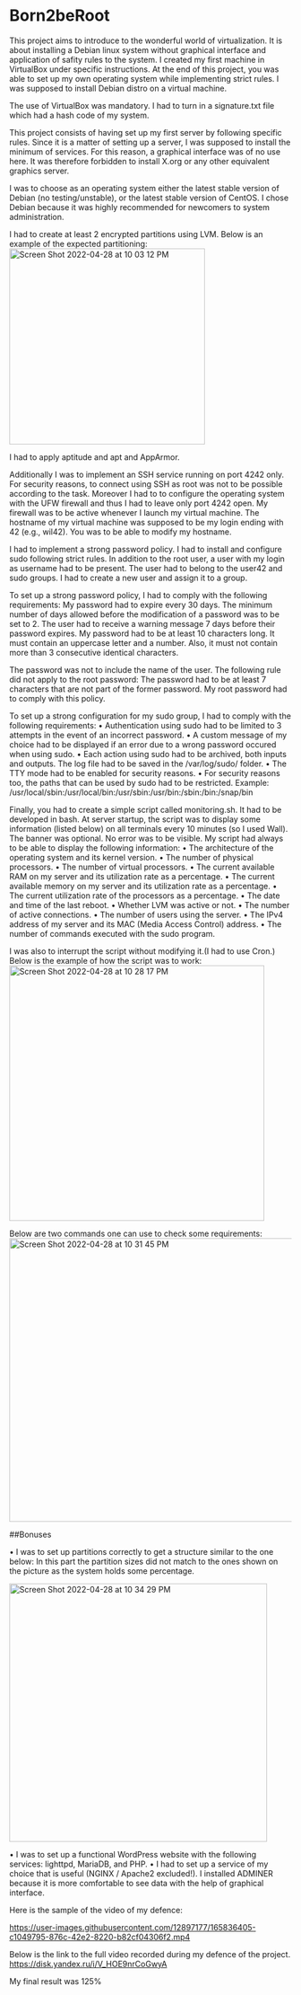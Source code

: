 # Born2beRoot

This project aims to introduce to the wonderful world of virtualization. It is about installing a Debian linux system without graphical interface and application of safity rules to the system. 
I created my first machine in VirtualBox under specific instructions. At the end of this project, you was able to set up my own operating system while implementing strict rules. I was supposed to install Debian distro on a virtual machine. 

The use of VirtualBox was mandatory.
I had to turn in a signature.txt file which had a hash code of my system.

This project consists of having set up my first server by following specific rules.
Since it is a matter of setting up a server, I was supposed to install the
minimum of services.  For this reason, a graphical interface was of no
use here.  It was therefore forbidden to install X.org or any other
equivalent graphics server.  

I was to choose as an operating system either the latest stable version of Debian (no testing/unstable), or the latest stable version of CentOS. I chose Debian because it was highly recommended for newcomers to system administration.

I had to create at least 2 encrypted partitions using LVM.
Below is an example of the expected partitioning:
<img width="349" alt="Screen Shot 2022-04-28 at 10 03 12 PM" src="https://user-images.githubusercontent.com/12897177/165827307-0741a38f-e206-4cb8-8205-26b13e14d3e4.png">

I had to apply aptitude and apt and AppArmor.

Additionally I was to implement an SSH service running on port 4242 only. For security reasons, to connect using SSH as root was not to be possible according to the task. Moreover I had to to configure the operating system with the UFW firewall and thus I had to leave only port 4242 open. My firewall was to be active whenever I launch my virtual machine.
The hostname of my virtual machine was supposed to be my login ending with 42 (e.g., wil42). You was to be able to modify my hostname.

I had to implement a strong password policy.
I had to install and configure sudo following strict rules.
In addition to the root user, a user with my login as username had to be present.
The user had to belong to the user42 and sudo groups.
I had to create a new user and assign it to a group.

To set up a strong password policy, I had to comply with the following requirements:
My password had to expire every 30 days.
The minimum number of days allowed before the modification of a password was to be set to 2.
The user had to receive a warning message 7 days before their password expires.
My password had to be at least 10 characters long. It must contain an uppercase letter and a number. Also, it must not contain more than 3 consecutive identical characters.

The password was not to include the name of the user.
The following rule did not apply to the root password: The password had to be at least 7 characters that are not part of the former password.
My root password had to comply with this policy.

To set up a strong configuration for my sudo group, I had to comply with the following requirements:
• Authentication using sudo had to be limited to 3 attempts in the event of an incorrect password.
• A custom message of my choice had to be displayed if an error due to a wrong password occured when using sudo.
• Each action using sudo had to be archived, both inputs and outputs. The log file had to be saved in the /var/log/sudo/ folder.
• The TTY mode had to be enabled for security reasons.
• For security reasons too, the paths that can be used by sudo had to be restricted. Example:         /usr/local/sbin:/usr/local/bin:/usr/sbin:/usr/bin:/sbin:/bin:/snap/bin


Finally, you had to create a simple script called monitoring.sh. It had to be developed in bash.
At server startup, the script was to display some information (listed below) on all terminals every 10 minutes (so I used Wall). The banner was optional. No error was to be visible.
My script had always to be able to display the following information:
• The architecture of the operating system and its kernel version.
• The number of physical processors.
• The number of virtual processors.
• The current available RAM on my server and its utilization rate as a percentage. 
• The current available memory on my server and its utilization rate as a percentage. 
• The current utilization rate of the processors as a percentage.
• The date and time of the last reboot.
• Whether LVM was active or not.
• The number of active connections.
• The number of users using the server.
• The IPv4 address of my server and its MAC (Media Access Control) address. 
• The number of commands executed with the sudo program.

I was also to interrupt the script without modifying it.(I had to use Cron.)
Below is the example of how the script was to work:
<img width="455" alt="Screen Shot 2022-04-28 at 10 28 17 PM" src="https://user-images.githubusercontent.com/12897177/165831042-6aebc6d3-fdf0-4621-9cb2-2d2500cd4bb0.png">

Below are two commands one can use to check some requirements:
<img width="505" alt="Screen Shot 2022-04-28 at 10 31 45 PM" src="https://user-images.githubusercontent.com/12897177/165831492-9d11210f-b55f-4ac3-9241-538c3db9b4d8.png">

##Bonuses

• I was to set up partitions correctly to get a structure similar to the one below:
In this part the partition sizes did not match to the ones shown on the picture as the system holds some percentage.

<img width="460" alt="Screen Shot 2022-04-28 at 10 34 29 PM" src="https://user-images.githubusercontent.com/12897177/165831875-8fe11d46-b4c8-4a09-85bc-2f22412ead92.png">

• I was to set up a functional WordPress website with the following services: lighttpd, MariaDB, and PHP.
• I had to set up a service of my choice that is useful (NGINX / Apache2 excluded!). 
I installed ADMINER because it is more comfortable to see data with the help of graphical interface.

Here is the sample of the video of my defence:



https://user-images.githubusercontent.com/12897177/165836405-c1049795-876c-42e2-8220-b82cf04306f2.mp4



Below is the link to the full video recorded during my defence of the project.
https://disk.yandex.ru/i/V_HOE9nrCoGwyA

My final result was 125%







